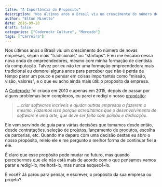 ```yaml
---
title: "A Importância do Propósito"
description: 'Nos últimos anos o Brasil viu um crescimento do número de novas empresas, sejam mais "tradicionais" ou "startups". E eu me encaixo nessa nova onda de empreendedores...'
author: "Elton Minetto"
date: 2016-09-20
draft: false
categories: ["Coderockr Culture", "Mercado"]
tags: ["Carreira"]
---
```


Nos últimos anos o Brasil viu um crescimento do número de novas empresas, sejam mais "tradicionais" ou "startups". E eu me encaixo nessa nova onda de empreendedores, mesmo com minha formação de cientista da computação. Talvez por eu não ter uma formação empreendedora mais tradicional eu demorei alguns anos para perceber que não é perda de tempo parar um pouco e pensar em coisas importantes como "missão, visão, valores", e o que eu acho ainda mais útil: o propósito da empresa.

A [Coderockr](http://coderockr.com) foi criada em 2010 e apenas em 2015, depois de passar por alguns problemas bem complexos, eu parei e redigi o nosso [propósito](https://blog.coderockr.com/o-propósito-da-coderockr-56bb69334acb#.t0d26cymw):

> *…criar softwares incríveis e ajudar outras empresas a fazerem o mesmo. Fazemos isso porque acreditamos que o desenvolvimento de software é uma arte, que deve ser feita com paixão e dedicação.*

Ele vem servindo de guia para várias decisões que tomamos desde então, desde contratações, seleção de projetos, lançamento de [produtos](http://planrockr.com), escolha de parcerias, etc. Quando me deparo com uma decisão destas eu abro o nosso propósito, releio ele e me pergunto a melhor forma de continuar fiel a ele.

É claro que esse propósito pode mudar no futuro, mas quando percebermos que ele não está mais de acordo com o que pensamos vamos parar e redigí-lo, melhorá-lo, mas nunca esquecê-lo.

E você? Já parou para pensar, e escrever, o propósito da sua empresa ou projeto?
